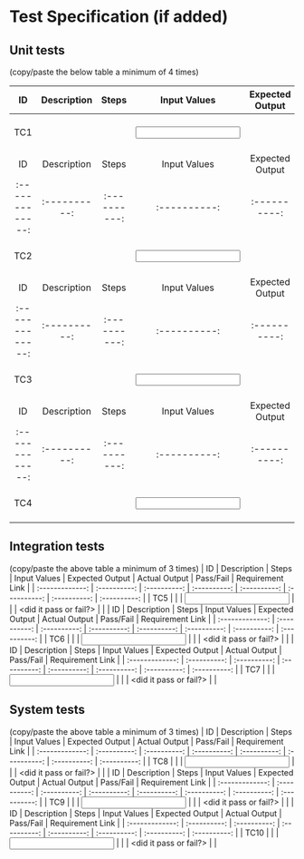 # Test Specification (if added)
 
<Description of what this section is>
 
## Unit tests
 
(copy/paste the below table a minimum of 4 times)
 
| ID  | Description | Steps | Input Values | Expected Output | Actual Output | Pass/Fail | Requirement Link |
| :-------------: | :----------: | :----------: | :----------: | :----------: | :----------: | :----------: | :----------: |
| TC1 | <TC1 description> | <steps to execute TC1> | <input values to this test case> | <expected output as a result of test case> | <actual output of test case> | <did it pass or fail?> | <requirement IDs this test case is linked to> |
 | ID  | Description | Steps | Input Values | Expected Output | Actual Output | Pass/Fail | Requirement Link |
| :-------------: | :----------: | :----------: | :----------: | :----------: | :----------: | :----------: | :----------: |
| TC2 | <TC1 description> | <steps to execute TC1> | <input values to this test case> | <expected output as a result of test case> | <actual output of test case> | <did it pass or fail?> | <requirement IDs this test case is linked to> |
| ID  | Description | Steps | Input Values | Expected Output | Actual Output | Pass/Fail | Requirement Link |
| :-------------: | :----------: | :----------: | :----------: | :----------: | :----------: | :----------: | :----------: |
| TC3 | <TC1 description> | <steps to execute TC1> | <input values to this test case> | <expected output as a result of test case> | <actual output of test case> | <did it pass or fail?> | <requirement IDs this test case is linked to> |
| ID  | Description | Steps | Input Values | Expected Output | Actual Output | Pass/Fail | Requirement Link |
| :-------------: | :----------: | :----------: | :----------: | :----------: | :----------: | :----------: | :----------: |
| TC4 | <TC1 description> | <steps to execute TC1> | <input values to this test case> | <expected output as a result of test case> | <actual output of test case> | <did it pass or fail?> | <requirement IDs this test case is linked to> |
## Integration tests
 
(copy/paste the above table a minimum of 3 times)
 | ID  | Description | Steps | Input Values | Expected Output | Actual Output | Pass/Fail | Requirement Link |
| :-------------: | :----------: | :----------: | :----------: | :----------: | :----------: | :----------: | :----------: |
| TC5 | <TC1 description> | <steps to execute TC1> | <input values to this test case> | <expected output as a result of test case> | <actual output of test case> | <did it pass or fail?> | <requirement IDs this test case is linked to> |
| ID  | Description | Steps | Input Values | Expected Output | Actual Output | Pass/Fail | Requirement Link |
| :-------------: | :----------: | :----------: | :----------: | :----------: | :----------: | :----------: | :----------: |
| TC6 | <TC1 description> | <steps to execute TC1> | <input values to this test case> | <expected output as a result of test case> | <actual output of test case> | <did it pass or fail?> | <requirement IDs this test case is linked to> |
| ID  | Description | Steps | Input Values | Expected Output | Actual Output | Pass/Fail | Requirement Link |
| :-------------: | :----------: | :----------: | :----------: | :----------: | :----------: | :----------: | :----------: |
| TC7 | <TC1 description> | <steps to execute TC1> | <input values to this test case> | <expected output as a result of test case> | <actual output of test case> | <did it pass or fail?> | <requirement IDs this test case is linked to> |

## System tests
 
(copy/paste the above table a minimum of 3 times)
| ID  | Description | Steps | Input Values | Expected Output | Actual Output | Pass/Fail | Requirement Link |
| :-------------: | :----------: | :----------: | :----------: | :----------: | :----------: | :----------: | :----------: |
| TC8 | <TC1 description> | <steps to execute TC1> | <input values to this test case> | <expected output as a result of test case> | <actual output of test case> | <did it pass or fail?> | <requirement IDs this test case is linked to> |
| ID  | Description | Steps | Input Values | Expected Output | Actual Output | Pass/Fail | Requirement Link |
| :-------------: | :----------: | :----------: | :----------: | :----------: | :----------: | :----------: | :----------: |
| TC9 | <TC1 description> | <steps to execute TC1> | <input values to this test case> | <expected output as a result of test case> | <actual output of test case> | <did it pass or fail?> | <requirement IDs this test case is linked to> |
| ID  | Description | Steps | Input Values | Expected Output | Actual Output | Pass/Fail | Requirement Link |
| :-------------: | :----------: | :----------: | :----------: | :----------: | :----------: | :----------: | :----------: |
| TC10 | <TC1 description> | <steps to execute TC1> | <input values to this test case> | <expected output as a result of test case> | <actual output of test case> | <did it pass or fail?> | <requirement IDs this test case is linked to> |
